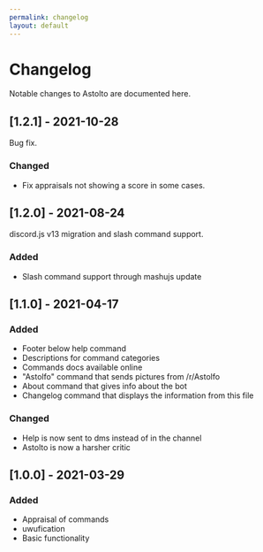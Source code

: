 ```yaml
---
permalink: changelog
layout: default
---
```


# Changelog

Notable changes to Astolto are documented here.

## [1.2.1] - 2021-10-28

Bug fix.

### Changed

- Fix appraisals not showing a score in some cases.

## [1.2.0] - 2021-08-24

discord.js v13 migration and slash command support.

### Added

- Slash command support through mashujs update

## [1.1.0] - 2021-04-17

### Added

- Footer below help command
- Descriptions for command categories
- Commands docs available online
- "Astolfo" command that sends pictures from /r/Astolfo
- About command that gives info about the bot
- Changelog command that displays the information from this file

### Changed

- Help is now sent to dms instead of in the channel
- Astolto is now a harsher critic

## [1.0.0] - 2021-03-29

### Added

- Appraisal of commands
- uwufication
- Basic functionality
